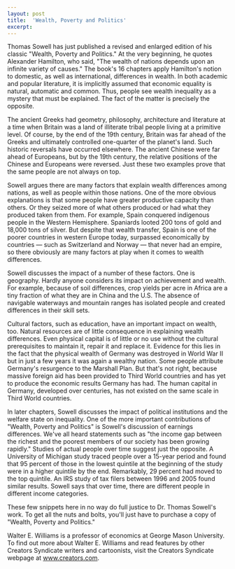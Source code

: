 ```yaml
---
layout: post
title:  'Wealth, Poverty and Politics'
excerpt:
---
```




Thomas Sowell has just published a revised and enlarged edition of his classic "Wealth, Poverty and Politics." At the very beginning, he quotes Alexander Hamilton, who said, "The wealth of nations depends upon an infinite variety of causes." The book's 16 chapters apply Hamilton's notion to domestic, as well as international, differences in wealth. In both academic and popular literature, it is implicitly assumed that economic equality is natural, automatic and common. Thus, people see wealth inequality as a mystery that must be explained. The fact of the matter is precisely the opposite.

The ancient Greeks had geometry, philosophy, architecture and literature at a time when Britain was a land of illiterate tribal people living at a primitive level. Of course, by the end of the 19th century, Britain was far ahead of the Greeks and ultimately controlled one-quarter of the planet's land. Such historic reversals have occurred elsewhere. The ancient Chinese were far ahead of Europeans, but by the 19th century, the relative positions of the Chinese and Europeans were reversed. Just these two examples prove that the same people are not always on top.

Sowell argues there are many factors that explain wealth differences among nations, as well as people within those nations. One of the more obvious explanations is that some people have greater productive capacity than others. Or they seized more of what others produced or had what they produced taken from them. For example, Spain conquered indigenous people in the Western Hemisphere. Spaniards looted 200 tons of gold and 18,000 tons of silver. But despite that wealth transfer, Spain is one of the poorer countries in western Europe today, surpassed economically by countries — such as Switzerland and Norway — that never had an empire, so there obviously are many factors at play when it comes to wealth differences.

Sowell discusses the impact of a number of these factors. One is geography. Hardly anyone considers its impact on achievement and wealth. For example, because of soil differences, crop yields per acre in Africa are a tiny fraction of what they are in China and the U.S. The absence of navigable waterways and mountain ranges has isolated people and created differences in their skill sets.

Cultural factors, such as education, have an important impact on wealth, too. Natural resources are of little consequence in explaining wealth differences. Even physical capital is of little or no use without the cultural prerequisites to maintain it, repair it and replace it. Evidence for this lies in the fact that the physical wealth of Germany was destroyed in World War II but in just a few years it was again a wealthy nation. Some people attribute Germany's resurgence to the Marshall Plan. But that's not right, because massive foreign aid has been provided to Third World countries and has yet to produce the economic results Germany has had. The human capital in Germany, developed over centuries, has not existed on the same scale in Third World countries.



In later chapters, Sowell discusses the impact of political institutions and the welfare state on inequality. One of the more important contributions of "Wealth, Poverty and Politics" is Sowell's discussion of earnings differences. We've all heard statements such as "the income gap between the richest and the poorest members of our society has been growing rapidly." Studies of actual people over time suggest just the opposite. A University of Michigan study traced people over a 15-year period and found that 95 percent of those in the lowest quintile at the beginning of the study were in a higher quintile by the end. Remarkably, 29 percent had moved to the top quintile. An IRS study of tax filers between 1996 and 2005 found similar results. Sowell says that over time, there are different people in different income categories.

These few snippets here in no way do full justice to Dr. Thomas Sowell's work. To get all the nuts and bolts, you'll just have to purchase a copy of "Wealth, Poverty and Politics."

Walter E. Williams is a professor of economics at George Mason University. To find out more about Walter E. Williams and read features by other Creators Syndicate writers and cartoonists, visit the Creators Syndicate webpage at www.creators.com.
